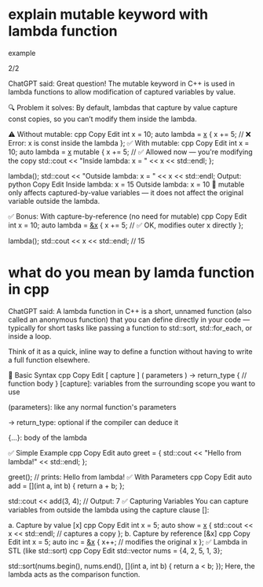# explain mutable keyword with lambda function 

example



2/2

ChatGPT said:
Great question! The mutable keyword in C++ is used in lambda functions to allow modification of captured variables by value.

🔍 Problem it solves:
By default, lambdas that capture by value capture const copies, so you can’t modify them inside the lambda.

⚠️ Without mutable:
cpp
Copy
Edit
int x = 10;
auto lambda = [x]() {
   x += 5;  // ❌ Error: x is const inside the lambda
};
✅ With mutable:
cpp
Copy
Edit
int x = 10;
auto lambda = [x]() mutable {
   x += 5;  // ✅ Allowed now — you're modifying the copy
   std::cout << "Inside lambda: x = " << x << std::endl;
};

lambda();
std::cout << "Outside lambda: x = " << x << std::endl;
Output:
python
Copy
Edit
Inside lambda: x = 15
Outside lambda: x = 10
📌 mutable only affects captured-by-value variables — it does not affect the original variable outside the lambda.

✅ Bonus: With capture-by-reference (no need for mutable)
cpp
Copy
Edit
int x = 10;
auto lambda = [&x]() {
   x += 5;  // ✅ OK, modifies outer x directly
};

lambda();
std::cout << x << std::endl;  // 15


# what do you mean by lamda function in cpp


ChatGPT said:
A lambda function in C++ is a short, unnamed function (also called an anonymous function) that you can define directly in your code — typically for short tasks like passing a function to std::sort, std::for_each, or inside a loop.

Think of it as a quick, inline way to define a function without having to write a full function elsewhere.

🔹 Basic Syntax
cpp
Copy
Edit
[ capture ] ( parameters ) -> return_type {
    // function body
}
[capture]: variables from the surrounding scope you want to use

(parameters): like any normal function's parameters

-> return_type: optional if the compiler can deduce it

{...}: body of the lambda

✅ Simple Example
cpp
Copy
Edit
auto greet = []() {
    std::cout << "Hello from lambda!" << std::endl;
};

greet();  // prints: Hello from lambda!
✅ With Parameters
cpp
Copy
Edit
auto add = [](int a, int b) {
    return a + b;
};

std::cout << add(3, 4);  // Output: 7
✅ Capturing Variables
You can capture variables from outside the lambda using the capture clause []:

a. Capture by value [x]
cpp
Copy
Edit
int x = 5;
auto show = [x]() {
    std::cout << x << std::endl;  // captures a copy
};
b. Capture by reference [&x]
cpp
Copy
Edit
int x = 5;
auto inc = [&x]() {
    x++;  // modifies the original x
};
✅ Lambda in STL (like std::sort)
cpp
Copy
Edit
std::vector<int> nums = {4, 2, 5, 1, 3};

std::sort(nums.begin(), nums.end(), [](int a, int b) {
    return a < b;
});
Here, the lambda acts as the comparison function.

